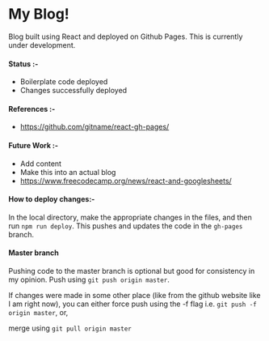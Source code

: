 # My Blog!

Blog built using React and deployed on Github Pages. 
This is currently under development.

#### Status :- 
  - Boilerplate code deployed
  - Changes successfully deployed

#### References :- 
  - https://github.com/gitname/react-gh-pages/

#### Future Work :- 
  - Add content
  - Make this into an actual blog
  - https://www.freecodecamp.org/news/react-and-googlesheets/

#### How to deploy changes:-
In the local directory, make the appropriate changes in the files, and then run `npm run deploy`.
This pushes and updates the code in the `gh-pages` branch.

#### Master branch
Pushing code to the master branch is optional but good for consistency in my opinion. Push using `git push origin master`.

If changes were made in some other place (like from the github website like I am right now), you can either force push using the -f flag i.e. `git push -f origin master`, or,

merge using `git pull origin master`
